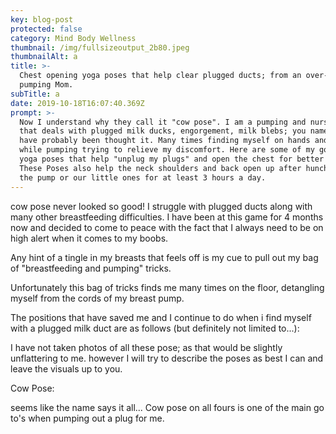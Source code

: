 ```yaml
---
key: blog-post
protected: false
category: Mind Body Wellness
thumbnail: /img/fullsizeoutput_2b80.jpeg
thumbnailAlt: a
title: >-
  Chest opening yoga poses that help clear plugged ducts; from an over-producing
  pumping Mom.
subTitle: a
date: 2019-10-18T16:07:40.369Z
prompt: >-
  Now I understand why they call it "cow pose". I am a pumping and nursing mom
  that deals with plugged milk ducks, engorgement, milk blebs; you name it and I
  have probably been thought it. Many times finding myself on hands and knees
  while pumping trying to relieve my discomfort. Here are some of my go to basic
  yoga poses that help "unplug my plugs" and open the chest for better flow.
  These Poses also help the neck shoulders and back open up after hunching over
  the pump or our little ones for at least 3 hours a day.
---
```

cow pose never looked so good! I struggle with plugged ducts along with many other breastfeeding difficulties. I have been at this game for 4 months now and decided to come to peace with the fact that I always need to be on high alert when it comes to my boobs.

Any hint of a tingle in my breasts that feels off is my cue to pull out my bag of "breastfeeding and pumping" tricks.

Unfortunately this bag of tricks finds me many times on the floor, detangling myself from the cords of my breast pump.

The positions that have saved me and I continue to do when i find myself with a plugged milk duct are as follows (but definitely not limited to...):

I have not taken photos of all these pose; as that would be slightly unflattering to me. however I will try to describe the poses as best I can and leave the visuals up to you.

Cow Pose:

seems like the name says it all... Cow pose on all fours is one of the main go to's when pumping out a plug for me.
